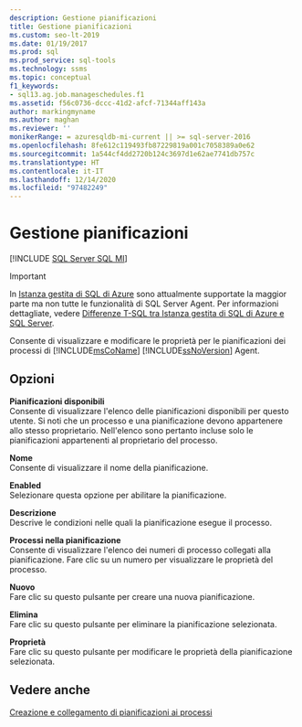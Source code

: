 ```yaml
---
description: Gestione pianificazioni
title: Gestione pianificazioni
ms.custom: seo-lt-2019
ms.date: 01/19/2017
ms.prod: sql
ms.prod_service: sql-tools
ms.technology: ssms
ms.topic: conceptual
f1_keywords:
- sql13.ag.job.manageschedules.f1
ms.assetid: f56c0736-dccc-41d2-afcf-71344aff143a
author: markingmyname
ms.author: maghan
ms.reviewer: ''
monikerRange: = azuresqldb-mi-current || >= sql-server-2016
ms.openlocfilehash: 8fe612c119493fb87229819a001c7058389a0e62
ms.sourcegitcommit: 1a544cf4dd2720b124c3697d1e62ae7741db757c
ms.translationtype: HT
ms.contentlocale: it-IT
ms.lasthandoff: 12/14/2020
ms.locfileid: "97482249"
---
```

# <a name="manage-schedules"></a>Gestione pianificazioni
[!INCLUDE [SQL Server SQL MI](../../includes/applies-to-version/sql-asdbmi.md)]

> [!IMPORTANT]  
> In [Istanza gestita di SQL di Azure](/azure/sql-database/sql-database-managed-instance) sono attualmente supportate la maggior parte ma non tutte le funzionalità di SQL Server Agent. Per informazioni dettagliate, vedere [Differenze T-SQL tra Istanza gestita di SQL di Azure e SQL Server](/azure/sql-database/sql-database-managed-instance-transact-sql-information#sql-server-agent).

Consente di visualizzare e modificare le proprietà per le pianificazioni dei processi di [!INCLUDE[msCoName](../../includes/msconame_md.md)] [!INCLUDE[ssNoVersion](../../includes/ssnoversion-md.md)] Agent.  
  
## <a name="options"></a>Opzioni  
**Pianificazioni disponibili**  
Consente di visualizzare l'elenco delle pianificazioni disponibili per questo utente. Si noti che un processo e una pianificazione devono appartenere allo stesso proprietario. Nell'elenco sono pertanto incluse solo le pianificazioni appartenenti al proprietario del processo.  
  
**Nome**  
Consente di visualizzare il nome della pianificazione.  
  
**Enabled**  
Selezionare questa opzione per abilitare la pianificazione.  
  
**Descrizione**  
Descrive le condizioni nelle quali la pianificazione esegue il processo.  
  
**Processi nella pianificazione**  
Consente di visualizzare l'elenco dei numeri di processo collegati alla pianificazione. Fare clic su un numero per visualizzare le proprietà del processo.  
  
**Nuovo**  
Fare clic su questo pulsante per creare una nuova pianificazione.  
  
**Elimina**  
Fare clic su questo pulsante per eliminare la pianificazione selezionata.  
  
**Proprietà**  
Fare clic su questo pulsante per modificare le proprietà della pianificazione selezionata.  
  
## <a name="see-also"></a>Vedere anche  
[Creazione e collegamento di pianificazioni ai processi](../../ssms/agent/create-and-attach-schedules-to-jobs.md)  
